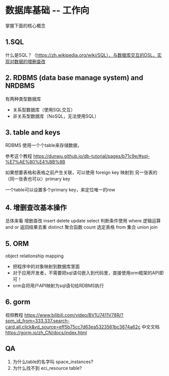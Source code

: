 # 数据库基础 -- 工作向

掌握下面的核心概念

## 1.SQL

什么是SQL？（https://zh.wikipedia.org/wiki/SQL），与数据库交互的DSL，实现对数据的增删查改

## 2. RDBMS (data base manage system) and NRDBMS

有两种类型数据库
- 关系型数据库（使用SQL交互）
- 非关系型数据库（NoSQL，无法使用SQL）

## 3. table and keys

RDBMS 使用一个个table来存储数据，

参考这个教程 https://dunwu.github.io/db-tutorial/pages/b71c9e/#sql-%E7%AE%80%E4%BB%8B

如果想要表格和表格之前产生关联，可以使用 foreign key 映射到 另一张表的（同一张表也可以）primary key

一个table可以设置多个primary key，来定位唯一的row

## 4. 增删查改基本操作

总体来看
增删查改 insert delete update select
判断条件使用 where
逻辑运算 and or
返回结果去重 distinct
聚合函数 count
选定表格 from
集合 union join

## 5. ORM

object relationship mapping
 - 把程序中的对象映射到数据库里面
 - 对于应用开发者，不需要把sql语句嵌入到代码里，直接使用orm框架的API即可！
 - orm会将用户API映射为sql语句给RDBMS执行

## 6. gorm

视频教程 https://www.bilibili.com/video/BV1U7411V78R/?spm_id_from=333.337.search-card.all.click&vd_source=eff5b75cc7d63ea5323561bc3674a62c
中文文档 https://gorm.io/zh_CN/docs/index.html


## QA

1. 为什么table的名字叫 space_instances?
2. 为什么找不到 eci_resource table?
